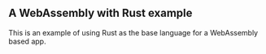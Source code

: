 ## A WebAssembly with Rust example

This is an example of using Rust as the base language for a WebAssembly based app.
